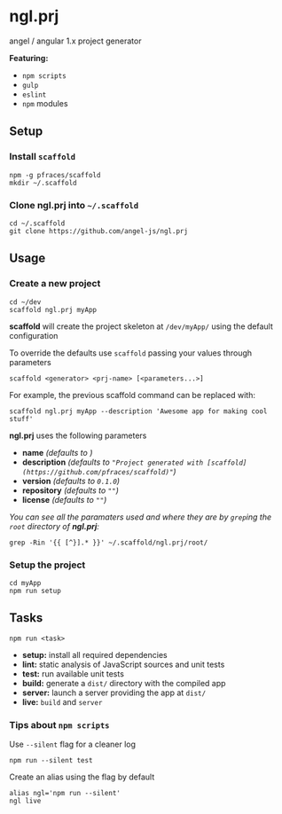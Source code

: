 ngl.prj
=======

angel / angular 1.x project generator

**Featuring:**

  * `npm scripts`
  * `gulp`
  * `eslint`
  * `npm` modules

Setup
-----

### Install `scaffold`

    npm -g pfraces/scaffold
    mkdir ~/.scaffold

### Clone **ngl.prj** into `~/.scaffold`

    cd ~/.scaffold
    git clone https://github.com/angel-js/ngl.prj

Usage
-----

### Create a new project

    cd ~/dev
    scaffold ngl.prj myApp

**scaffold** will create the project skeleton at `/dev/myApp/` using the
default configuration

To override the defaults use `scaffold` passing your values through parameters

    scaffold <generator> <prj-name> [<parameters...>]

For example, the previous scaffold command can be replaced with:

    scaffold ngl.prj myApp --description 'Awesome app for making cool stuff'

**ngl.prj** uses the following parameters

  * **name** _(defaults to **<prj-name>**)_
  * **description** _(defaults to `"Project generated with [scaffold](https://github.com/pfraces/scaffold)"`)_
  * **version** _(defaults to `0.1.0`)_
  * **repository** _(defaults to `""`)_
  * **license** _(defaults to `""`)_

_You can see all the paramaters used and where they are by `grep`ing the `root`
directory of **ngl.prj**:_

    grep -Rin '{{ [^}].* }}' ~/.scaffold/ngl.prj/root/

### Setup the project

    cd myApp
    npm run setup

Tasks
-----

    npm run <task>

  * **setup:** install all required dependencies
  * **lint:** static analysis of JavaScript sources and unit tests
  * **test:** run available unit tests
  * **build:** generate a `dist/` directory with the compiled app
  * **server:** launch a server providing the app at `dist/`
  * **live:** `build` and `server`

### Tips about `npm scripts`

Use `--silent` flag for a cleaner log

    npm run --silent test

Create an alias using the flag by default

    alias ngl='npm run --silent'
    ngl live

